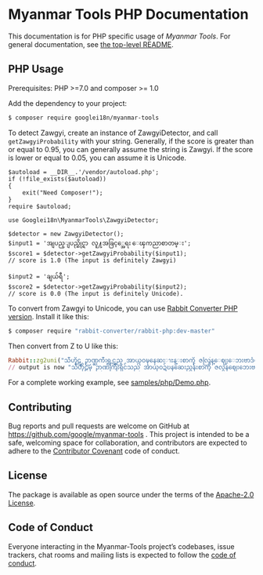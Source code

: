 # Myanmar Tools PHP Documentation

This documentation is for PHP specific usage of *Myanmar Tools*. For general documentation, see [the top-level README](../../README.md).

## PHP Usage

Prerequisites: PHP >=7.0 and composer >= 1.0

Add the dependency to your project:

```bash
$ composer require googlei18n/myanmar-tools
```

To detect Zawgyi, create an instance of ZawgyiDetector, and call `getZawgyiProbability` with your string. Generally, if the score is greater than or equal to 0.95, you can generally assume the string is Zawgyi. If the score is lower or equal to 0.05, you can assume it is Unicode.

```
$autoload = __DIR__.'/vendor/autoload.php';
if (!file_exists($autoload))
{
	exit("Need Composer!");
}
require $autoload;

use Googlei18n\MyanmarTools\ZawgyiDetector;

$detector = new ZawgyiDetector();
$input1 = 'အျပည္ျပည္ဆိုင္ရာ လူ႔အခြင့္အေရး ေၾကညာစာတမ္း';
$score1 = $detector->getZawgyiProbability($input1);
// score is 1.0 (The input is definitely Zawgyi)

$input2 = 'ချယ်ရီ';
$score2 = $detector->getZawgyiProbability($input2);
// score is 0.0 (The input is definitely Unicode).
```

To convert from Zawgyi to Unicode, you can use [Rabbit Converter PHP version](https://github.com/Rabbit-Converter/Rabbit-PHP).  Install it like this:

```bash
$ composer require "rabbit-converter/rabbit-php:dev-master"
```

Then convert from Z to U like this:

```ruby
Rabbit::zg2uni("သီဟိုဠ္မွ ဉာဏ္ႀကီးရွင္သည္ အာယုဝဍ္ဎနေဆးၫႊန္းစာကို ဇလြန္ေဈးေဘးဗာဒံပင္ထက္ အဓိ႒ာန္လ်က္ ဂဃနဏဖတ္ခဲ့သည္။");
// output is now "သီဟိုဠ်မှ ဉာဏ်ကြီးရှင်သည် အာယုဝဍ်ဎနဆေးညွှန်းစာကို ဇလွန်ဈေးဘေးဗာဒံပင်ထက် အဓိဋ္ဌာန်လျက် ဂဃနဏဖတ်ခဲ့သည်။"
```

For a complete working example, see [samples/php/Demo.php](../../samples/php/Demo.php).

## Contributing

Bug reports and pull requests are welcome on GitHub at https://github.com/google/myanmar-tools . This project is intended to be a safe, welcoming space for collaboration, and contributors are expected to adhere to the [Contributor Covenant](http://contributor-covenant.org) code of conduct.

## License

The package is available as open source under the terms of the [Apache-2.0 License](http://www.apache.org/licenses/LICENSE-2.0).

## Code of Conduct

Everyone interacting in the Myanmar-Tools project’s codebases, issue trackers, chat rooms and mailing lists is expected to follow the [code of conduct](https://github.com/[USERNAME]/zawgyidetector/blob/master/CODE_OF_CONDUCT.md).

